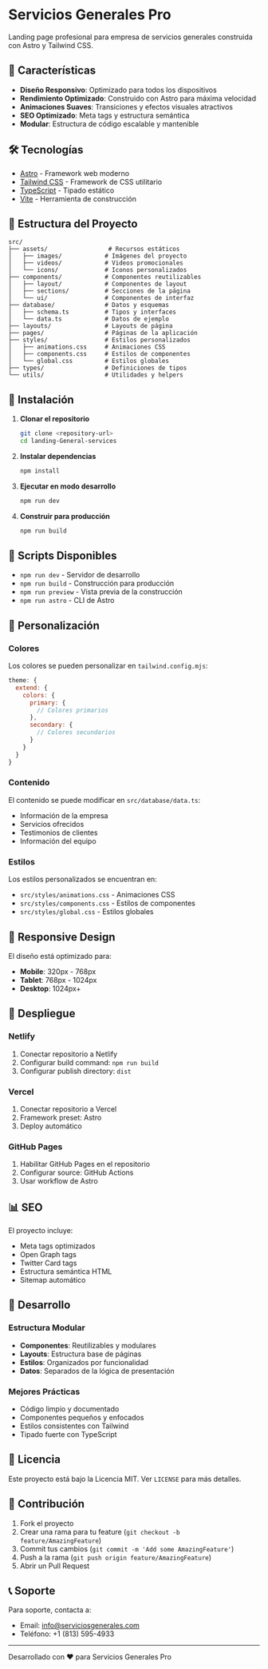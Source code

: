 # Servicios Generales Pro

Landing page profesional para empresa de servicios generales construida con Astro y Tailwind CSS.

## 🚀 Características

- **Diseño Responsivo**: Optimizado para todos los dispositivos
- **Rendimiento Optimizado**: Construido con Astro para máxima velocidad
- **Animaciones Suaves**: Transiciones y efectos visuales atractivos
- **SEO Optimizado**: Meta tags y estructura semántica
- **Modular**: Estructura de código escalable y mantenible

## 🛠️ Tecnologías

- [Astro](https://astro.build/) - Framework web moderno
- [Tailwind CSS](https://tailwindcss.com/) - Framework de CSS utilitario
- [TypeScript](https://www.typescriptlang.org/) - Tipado estático
- [Vite](https://vitejs.dev/) - Herramienta de construcción

## 📁 Estructura del Proyecto

```
src/
├── assets/                 # Recursos estáticos
│   ├── images/            # Imágenes del proyecto
│   ├── videos/            # Videos promocionales
│   └── icons/             # Iconos personalizados
├── components/            # Componentes reutilizables
│   ├── layout/            # Componentes de layout
│   ├── sections/          # Secciones de la página
│   └── ui/                # Componentes de interfaz
├── database/              # Datos y esquemas
│   ├── schema.ts          # Tipos y interfaces
│   └── data.ts            # Datos de ejemplo
├── layouts/               # Layouts de página
├── pages/                 # Páginas de la aplicación
├── styles/                # Estilos personalizados
│   ├── animations.css     # Animaciones CSS
│   ├── components.css     # Estilos de componentes
│   └── global.css         # Estilos globales
├── types/                 # Definiciones de tipos
└── utils/                 # Utilidades y helpers
```

## 🚀 Instalación

1. **Clonar el repositorio**
   ```bash
   git clone <repository-url>
   cd landing-General-services
   ```

2. **Instalar dependencias**
   ```bash
   npm install
   ```

3. **Ejecutar en modo desarrollo**
   ```bash
   npm run dev
   ```

4. **Construir para producción**
   ```bash
   npm run build
   ```

## 📝 Scripts Disponibles

- `npm run dev` - Servidor de desarrollo
- `npm run build` - Construcción para producción
- `npm run preview` - Vista previa de la construcción
- `npm run astro` - CLI de Astro

## 🎨 Personalización

### Colores
Los colores se pueden personalizar en `tailwind.config.mjs`:

```javascript
theme: {
  extend: {
    colors: {
      primary: {
        // Colores primarios
      },
      secondary: {
        // Colores secundarios
      }
    }
  }
}
```

### Contenido
El contenido se puede modificar en `src/database/data.ts`:

- Información de la empresa
- Servicios ofrecidos
- Testimonios de clientes
- Información del equipo

### Estilos
Los estilos personalizados se encuentran en:

- `src/styles/animations.css` - Animaciones CSS
- `src/styles/components.css` - Estilos de componentes
- `src/styles/global.css` - Estilos globales

## 📱 Responsive Design

El diseño está optimizado para:

- **Mobile**: 320px - 768px
- **Tablet**: 768px - 1024px
- **Desktop**: 1024px+

## 🚀 Despliegue

### Netlify
1. Conectar repositorio a Netlify
2. Configurar build command: `npm run build`
3. Configurar publish directory: `dist`

### Vercel
1. Conectar repositorio a Vercel
2. Framework preset: Astro
3. Deploy automático

### GitHub Pages
1. Habilitar GitHub Pages en el repositorio
2. Configurar source: GitHub Actions
3. Usar workflow de Astro

## 📊 SEO

El proyecto incluye:

- Meta tags optimizados
- Open Graph tags
- Twitter Card tags
- Estructura semántica HTML
- Sitemap automático

## 🔧 Desarrollo

### Estructura Modular
- **Componentes**: Reutilizables y modulares
- **Layouts**: Estructura base de páginas
- **Estilos**: Organizados por funcionalidad
- **Datos**: Separados de la lógica de presentación

### Mejores Prácticas
- Código limpio y documentado
- Componentes pequeños y enfocados
- Estilos consistentes con Tailwind
- Tipado fuerte con TypeScript

## 📄 Licencia

Este proyecto está bajo la Licencia MIT. Ver `LICENSE` para más detalles.

## 🤝 Contribución

1. Fork el proyecto
2. Crear una rama para tu feature (`git checkout -b feature/AmazingFeature`)
3. Commit tus cambios (`git commit -m 'Add some AmazingFeature'`)
4. Push a la rama (`git push origin feature/AmazingFeature`)
5. Abrir un Pull Request

## 📞 Soporte

Para soporte, contacta a:
- Email: info@serviciosgenerales.com
- Teléfono: +1 (813) 595-4933

---

Desarrollado con ❤️ para Servicios Generales Pro